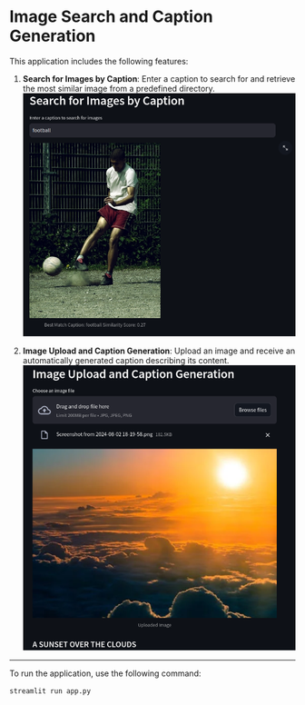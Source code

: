 # Image Search and Caption Generation

This application includes the following features:

1. **Search for Images by Caption**: Enter a caption to search for and retrieve the most similar image from a predefined directory.
   ![Search by Caption](Images/SearchEngin.png)

2. **Image Upload and Caption Generation**: Upload an image and receive an automatically generated caption describing its content.
   ![Upload and Caption Generation](Images/MakeCaption.png)

---

To run the application, use the following command:
```bash
streamlit run app.py
